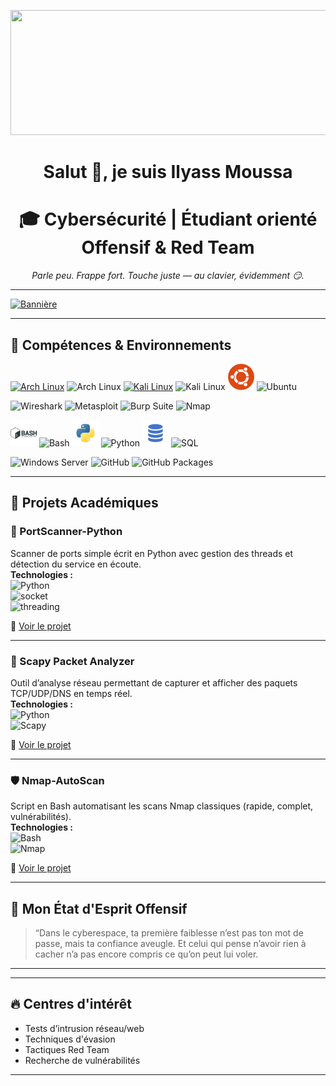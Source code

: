 <p align="center">
  <img src="Vidéo sans titre ‐ Réalisée avec Clipchamp.gif" width="600" height="200" />
</p>

<h1 align="center">Salut 👋, je suis Ilyass Moussa</h1>

<div align="center">
  <h1>🎓 Cybersécurité | Étudiant orienté Offensif & Red Team</h1>
  <p><em>Parle peu. Frappe fort. Touche juste — au clavier, évidemment 😏.</em></p>
</div>

---

[![Bannière](https://user-images.githubusercontent.com/79813703/224882534-09d61d4f-f019-45af-819c-918c8a1d3b83.gif)](https://github.com/ilyass-moussa) 

---


## 🔧 Compétences & Environnements

<a href="https://www.archlinux.org/"><img alt="Arch Linux" title="Arch Linux" src="https://github.com/cheesits456/cheesits456/raw/master/icons/arch.png" height="42"></a>
![Arch Linux](https://img.shields.io/badge/-Arch_Linux-1793D1?logo=arch-linux&logoColor=white)
<a href="https://www.kali.org/"><img alt="Kali Linux" title="Kali Linux" src="https://upload.wikimedia.org/wikipedia/commons/2/2b/Kali-dragon-icon.svg" height="42"></a>
![Kali Linux](https://img.shields.io/badge/-Kali_Linux-557C94?logo=kali-linux&logoColor=white)
<a href="https://ubuntu.com/"><img alt="Ubuntu" title="Ubuntu" src="https://raw.githubusercontent.com/github/explore/80688e429a7d4ef2fca1e82350fe8e3517d3494d/topics/ubuntu/ubuntu.png" height="42"></a>
![Ubuntu](https://img.shields.io/badge/-Ubuntu-E95420?logo=ubuntu&logoColor=white)




![Wireshark](https://img.shields.io/badge/-Wireshark-1679A7?logo=wireshark&logoColor=white)
![Metasploit](https://img.shields.io/badge/-Metasploit-FF0000?logo=metasploit&logoColor=white)
![Burp Suite](https://img.shields.io/badge/-Burp_Suite-F47C20?logo=burp-suite&logoColor=white)
![Nmap](https://img.shields.io/badge/-Nmap-4F5D95?logo=nmap&logoColor=white)

<a href="https://www.gnu.org/software/bash/"><img alt="Bash" title="Bash" src="https://raw.githubusercontent.com/github/explore/master/topics/bash/bash.png" height="42"></a>
![Bash](https://img.shields.io/badge/-Bash-121011?logo=gnu-bash&logoColor=white)
<a href="https://www.python.org/"><img alt="Python" title="Python" src="https://raw.githubusercontent.com/github/explore/master/topics/python/python.png" height="42"></a>
![Python](https://img.shields.io/badge/-Python-3776AB?logo=python&logoColor=white)
<a href="https://www.mysql.com/"><img alt="SQL" title="SQL" src="https://raw.githubusercontent.com/github/explore/master/topics/sql/sql.png" height="42"></a>
![SQL](https://img.shields.io/badge/-SQL-4479A1?logo=mysql&logoColor=white)






![Windows Server](https://img.shields.io/badge/-Windows_Server-0078D6?logo=windows&logoColor=white)
![GitHub](https://img.shields.io/badge/-GitHub-181717?logo=github&logoColor=white)
![GitHub Packages](https://img.shields.io/badge/-GitHub_Packages-24292E?logo=github&logoColor=white)


---

## 🚀 Projets Académiques 

### 🔎 PortScanner-Python  
Scanner de ports simple écrit en Python avec gestion des threads et détection du service en écoute.  
**Technologies :**  
![Python](https://img.shields.io/badge/Python-3776AB)   
![socket](https://img.shields.io/badge/socket-5C94FB)   
![threading](https://img.shields.io/badge/threading-4B8F75) 

🔗 [Voir le projet](https://github.com/ilyass-moussa/PortScanner-Python)

---

### 📡 Scapy Packet Analyzer
Outil d’analyse réseau permettant de capturer et afficher des paquets TCP/UDP/DNS en temps réel.  
**Technologies :**  
![Python](https://img.shields.io/badge/Python-3776AB)   
![Scapy](https://img.shields.io/badge/Scapy-3A8FCD) 

🔗 [Voir le projet](https://github.com/ilyass-moussa/Scapy-Packet-Analyzer)

---

### 🛡️ Nmap-AutoScan
Script en Bash automatisant les scans Nmap classiques (rapide, complet, vulnérabilités).  
**Technologies :**  
![Bash](https://img.shields.io/badge/Bash-4EAA25)   
![Nmap](https://img.shields.io/badge/Nmap-4F5D95) 

🔗 [Voir le projet](https://github.com/ilyass-moussa/Nmap-AutoScan)

---

## 🧠 Mon État d'Esprit Offensif

> “Dans le cyberespace, ta première faiblesse n’est pas ton mot de passe, mais ta confiance aveugle. 
Et celui qui pense n’avoir rien à cacher n’a pas encore compris ce qu’on peut lui voler.
---


---

## 🔥 Centres d'intérêt 
- Tests d’intrusion réseau/web  
- Techniques d'évasion  
- Tactiques Red Team  
- Recherche de vulnérabilités  

---
